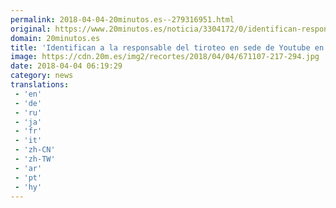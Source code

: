 ```yaml
---
permalink: 2018-04-04-20minutos.es--279316951.html
original: https://www.20minutos.es/noticia/3304172/0/identifican-responsable-tiroteo-youtube/
domain: 20minutos.es
title: 'Identifican a la responsable del tiroteo en sede de Youtube en Silicon Valley'
image: https://cdn.20m.es/img2/recortes/2018/04/04/671107-217-294.jpg
date: 2018-04-04 06:19:29
category: news
translations: 
 - 'en'
 - 'de'
 - 'ru'
 - 'ja'
 - 'fr'
 - 'it'
 - 'zh-CN'
 - 'zh-TW'
 - 'ar'
 - 'pt'
 - 'hy'
---
```


